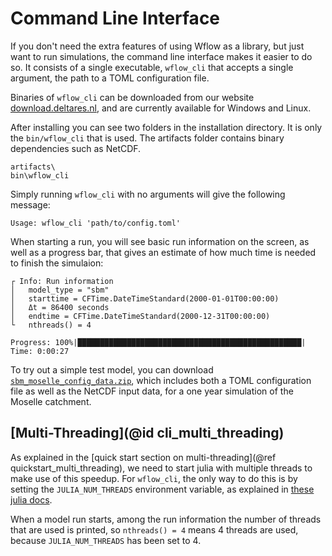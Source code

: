 # Command Line Interface

If you don't need the extra features of using Wflow as a library, but just want to run
simulations, the command line interface makes it easier to do so. It consists of a single
executable, `wflow_cli` that accepts a single argument, the path to a TOML configuration
file.

Binaries of `wflow_cli` can be downloaded from our website
[download.deltares.nl](https://download.deltares.nl/en/download/wflow/), and are currently
available for Windows and Linux.

After installing you can see two folders in the installation directory. It is only the
`bin/wflow_cli` that is used. The artifacts folder contains binary dependencies such as
NetCDF.

```
artifacts\
bin\wflow_cli
```

Simply running `wflow_cli` with no arguments will give the following message:

```
Usage: wflow_cli 'path/to/config.toml'
```

When starting a run, you will see basic run information on the screen, as well as a progress
bar, that gives an estimate of how much time is needed to finish the simulaion:

```
┌ Info: Run information
│   model_type = "sbm"
│   starttime = CFTime.DateTimeStandard(2000-01-01T00:00:00)
│   Δt = 86400 seconds
│   endtime = CFTime.DateTimeStandard(2000-12-31T00:00:00)
└   nthreads() = 4

Progress: 100%|██████████████████████████████████████████████████| Time: 0:00:27
```

To try out a simple test model, you can download
[`sbm_moselle_config_data.zip`](https://github.com/visr/wflow-artifacts/releases/download/v0.2.1/sbm_moselle_config_data.zip),
which includes both a TOML configuration file as well as the NetCDF input data, for a one
year simulation of the Moselle catchment.

## [Multi-Threading](@id cli_multi_threading)

As explained in the [quick start section on multi-threading](@ref quickstart_multi_threading), we need to start julia
with multiple threads to make use of this speedup. For `wflow_cli`, the only way to do this
is by setting the `JULIA_NUM_THREADS` environment variable, as explained in [these julia
docs](https://docs.julialang.org/en/v1/manual/multi-threading/#Starting-Julia-with-multiple-threads).

When a model run starts, among the run information the number of threads that are used is
printed, so `nthreads() = 4` means 4 threads are used, because `JULIA_NUM_THREADS` has been
set to 4.
